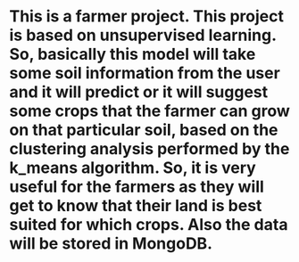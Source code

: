 # This is a farmer project. This project is based on unsupervised learning. So, basically this model will take some soil information from the user and it will predict or it will suggest some crops that the farmer can grow on that particular soil, based on the clustering analysis performed by the k_means algorithm. So, it is very useful for the farmers as they will get to know that their land is best suited for which crops. Also the data will be stored in MongoDB.
